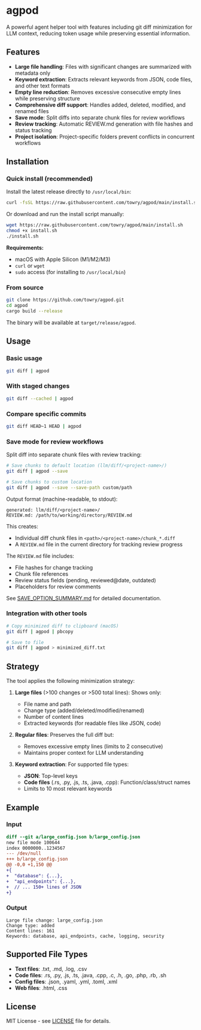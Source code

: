# agpod

A powerful agent helper tool with features including git diff minimization for LLM context, reducing token usage while preserving essential information.

## Features

- **Large file handling**: Files with significant changes are summarized with metadata only
- **Keyword extraction**: Extracts relevant keywords from JSON, code files, and other text formats
- **Empty line reduction**: Removes excessive consecutive empty lines while preserving structure
- **Comprehensive diff support**: Handles added, deleted, modified, and renamed files
- **Save mode**: Split diffs into separate chunk files for review workflows
- **Review tracking**: Automatic REVIEW.md generation with file hashes and status tracking
- **Project isolation**: Project-specific folders prevent conflicts in concurrent workflows

## Installation

### Quick install (recommended)

Install the latest release directly to `/usr/local/bin`:

```bash
curl -fsSL https://raw.githubusercontent.com/towry/agpod/main/install.sh | bash
```

Or download and run the install script manually:

```bash
wget https://raw.githubusercontent.com/towry/agpod/main/install.sh
chmod +x install.sh
./install.sh
```

**Requirements:**
- macOS with Apple Silicon (M1/M2/M3)
- `curl` or `wget`
- `sudo` access (for installing to `/usr/local/bin`)

### From source

```bash
git clone https://github.com/towry/agpod.git
cd agpod
cargo build --release
```

The binary will be available at `target/release/agpod`.

## Usage

### Basic usage

```bash
git diff | agpod
```

### With staged changes

```bash
git diff --cached | agpod
```

### Compare specific commits

```bash
git diff HEAD~1 HEAD | agpod
```

### Save mode for review workflows

Split diff into separate chunk files with review tracking:

```bash
# Save chunks to default location (llm/diff/<project-name>/)
git diff | agpod --save

# Save chunks to custom location
git diff | agpod --save --save-path custom/path
```

Output format (machine-readable, to stdout):
```
generated: llm/diff/<project-name>/
REVIEW.md: /path/to/working/directory/REVIEW.md
```

This creates:
- Individual diff chunk files in `<path>/<project-name>/chunk_*.diff`
- A `REVIEW.md` file in the current directory for tracking review progress

The `REVIEW.md` file includes:
- File hashes for change tracking
- Chunk file references
- Review status fields (pending, reviewed@date, outdated)
- Placeholders for review comments

See [SAVE_OPTION_SUMMARY.md](SAVE_OPTION_SUMMARY.md) for detailed documentation.

### Integration with other tools

```bash
# Copy minimized diff to clipboard (macOS)
git diff | agpod | pbcopy

# Save to file
git diff | agpod > minimized_diff.txt
```

## Strategy

The tool applies the following minimization strategy:

1. **Large files** (>100 changes or >500 total lines): Shows only:
   - File name and path
   - Change type (added/deleted/modified/renamed)
   - Number of content lines
   - Extracted keywords (for readable files like JSON, code)

2. **Regular files**: Preserves the full diff but:
   - Removes excessive empty lines (limits to 2 consecutive)
   - Maintains proper context for LLM understanding

3. **Keyword extraction**: For supported file types:
   - **JSON**: Top-level keys
   - **Code files** (.rs, .py, .js, .ts, .java, .cpp): Function/class/struct names
   - Limits to 10 most relevant keywords

## Example

### Input
```diff
diff --git a/large_config.json b/large_config.json
new file mode 100644
index 0000000..1234567
--- /dev/null
+++ b/large_config.json
@@ -0,0 +1,150 @@
+{
+  "database": {...},
+  "api_endpoints": {...},
+  // ... 150+ lines of JSON
+}
```

### Output
```
Large file change: large_config.json
Change type: added  
Content lines: 161
Keywords: database, api_endpoints, cache, logging, security
```

## Supported File Types

- **Text files**: .txt, .md, .log, .csv
- **Code files**: .rs, .py, .js, .ts, .java, .cpp, .c, .h, .go, .php, .rb, .sh
- **Config files**: .json, .yaml, .yml, .toml, .xml
- **Web files**: .html, .css

## License

MIT License - see [LICENSE](LICENSE) file for details.


